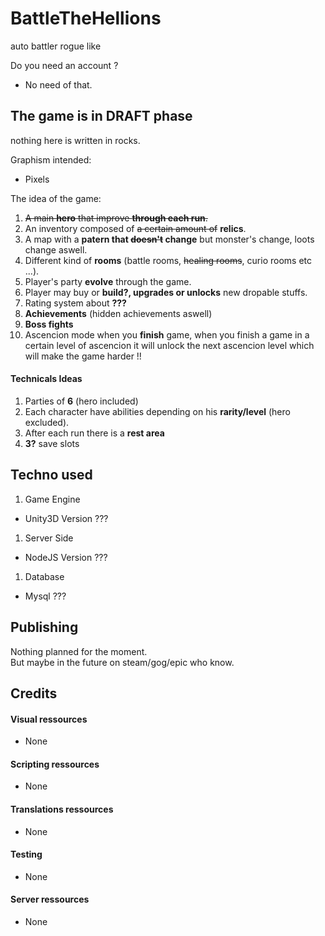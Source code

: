 # BattleTheHellions
auto battler rogue like


Do you need an account ?  
+ No need of that.

## The game is in **DRAFT** phase  
nothing here is written in rocks.  

Graphism intended:
- Pixels  
  
The idea of the game:
1. <s> A main **hero** that improve **through each run**. </s>
1. An inventory composed of <s> a certain amount of</s> **relics**.
1. A map with a **patern that <s>doesn't</s> change** but monster's change, loots change aswell.
1. Different kind of **rooms** (battle rooms, <s>healing rooms</s>, curio rooms etc ...).
1. Player's party **evolve** through the game.
1. Player may buy or **build?, upgrades or unlocks** new dropable stuffs.
1. Rating system about **???**
1. **Achievements** (hidden achievements aswell)
1. **Boss fights**
2. Ascencion mode when you **finish** game, when you finish a game in a certain level of ascencion it will unlock the next ascencion level which will make the game harder !!  

#### Technicals Ideas

1. Parties of **6** (hero included)
1. Each character have abilities depending on his **rarity/level** (hero excluded).
1. After each run there is a **rest area**
1. **3?** save slots 


## Techno used

1. Game Engine
  + Unity3D Version ???
1. Server Side
  + NodeJS Version ???
1. Database
  + Mysql ???

## Publishing

Nothing planned for the moment.  
But maybe in the future on steam/gog/epic who know.


## Credits

#### Visual ressources

+ None

#### Scripting ressources

+ None

#### Translations ressources

+ None

#### Testing

+ None

#### Server ressources

+ None
